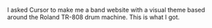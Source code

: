 I asked Cursor to make me a band website with a visual theme based around the Roland TR-808 drum machine. This is what I got.
